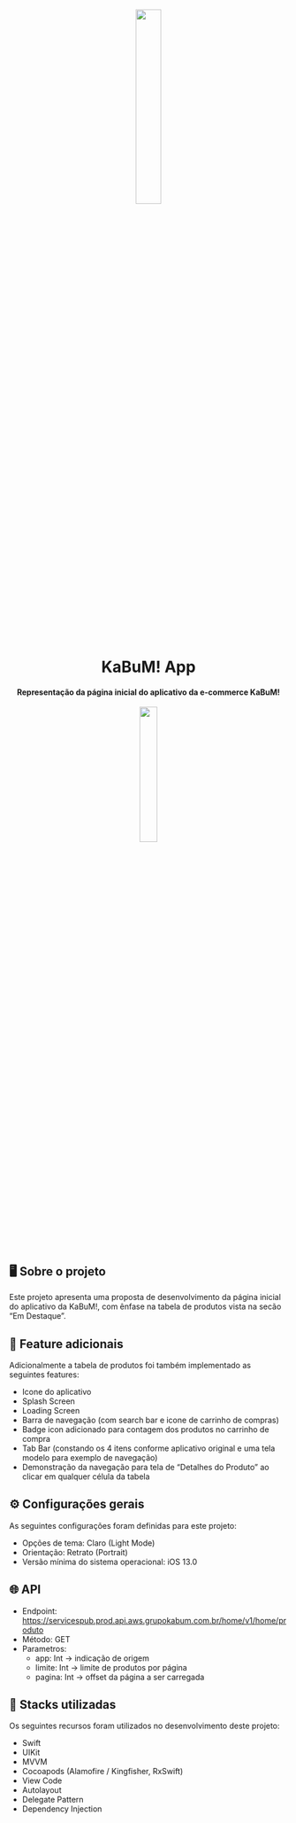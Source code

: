 <h1 align="center">
    <img width="30%" src= "https://github.com/joaopedro96/kabum-app/assets/84334801/53b258d8-fd15-42b1-afba-c8621ba77512" />
    <br>
    KaBuM! App
</h1>

<h4 align="center">
  Representação da página inicial do aplicativo da e-commerce KaBuM!
</h4>

<p align="center">
  <img width="25%" src= "https://github.com/joaopedro96/kabum-app/assets/84334801/7fdb6a34-f279-4d19-b407-18600134f62e" />
</p>


## 🖥️ Sobre o projeto
Este projeto apresenta uma proposta de desenvolvimento da página inicial do aplicativo da KaBuM!, com ênfase na tabela de produtos  vista na secão “Em Destaque”.


## 🚀 Feature adicionais

Adicionalmente a tabela de produtos foi também implementado as seguintes features:
- Icone do aplicativo
- Splash Screen
- Loading Screen
- Barra de navegação (com search bar e icone de carrinho de compras)
- Badge icon adicionado para contagem dos produtos no carrinho de compra
- Tab Bar (constando os 4 itens conforme aplicativo original e uma tela modelo para exemplo de navegação)
- Demonstração da navegação para tela de “Detalhes do Produto” ao clicar em qualquer célula da tabela


## ⚙️ Configurações gerais

As seguintes configurações foram definidas para este projeto:
- Opções de tema: Claro (Light Mode)
- Orientação: Retrato (Portrait)
- Versão mínima do sistema operacional: iOS 13.0


## 🌐 API
- Endpoint: https://servicespub.prod.api.aws.grupokabum.com.br/home/v1/home/produto
- Método: GET
- Parametros:
  * app: Int -> indicação de origem
  * limite: Int -> limite de produtos por página
  * pagina: Int -> offset da página a ser carregada


## 💼 Stacks utilizadas

Os seguintes recursos foram utilizados no desenvolvimento deste projeto:
- Swift
- UIKit
- MVVM
- Cocoapods (Alamofire / Kingfisher, RxSwift)
- View Code
- Autolayout
- Delegate Pattern
- Dependency Injection

